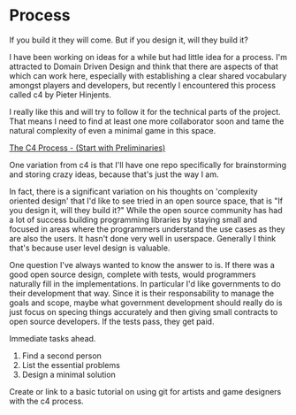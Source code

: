 # Process
If you build it they will come. But if you design it, will they build it?

I have been working on ideas for a while but had little idea for a process. I'm attracted to Domain Driven Design and think that there are aspects of that which can work here, especially with establishing a clear shared vocabulary amongst players and developers, but recently I encountered this process called c4 by Pieter Hinjents.

I really like this and will try to follow it for the technical parts of the project. That means I need to find at least one more collaborator soon and tame the natural complexity of even a minimal game in this space.

[The C4 Process - (Start with Preliminaries)](https://hintjens.gitbooks.io/social-architecture/content/chapter4.html)

One variation from c4 is that I'll have one repo specifically for brainstorming and storing crazy ideas, because that's just the way I am. 

In fact, there is a significant variation on his thoughts on 'complexity oriented design' that I'd like to see tried in an open source space, that is "If you design it, will they build it?" While the open source community has had a lot of success building programming libraries by staying small and focused in areas where the programmers understand the use cases as they are also the users. It hasn't done very well in userspace. Generally I think that's because user level design is valuable.

One question I've always wanted to know the answer to is. If there was a good open source design, complete with tests, would programmers naturally fill in the implementations. In particular I'd like governments to do their development that way. Since it is their responsability to manage the goals and scope, maybe what government development should really do is just focus on specing things accurately and then giving small contracts to open source developers. If the tests pass, they get paid.

Immediate tasks ahead.
  1. Find a second person
  2. List the essential problems
  3. Design a minimal solution

Create or link to a basic tutorial on using git for artists and game designers with the c4 process.
